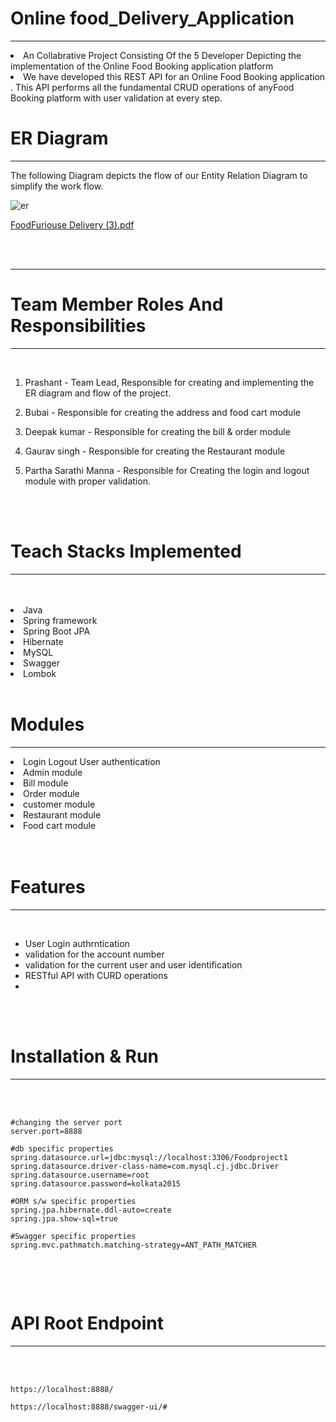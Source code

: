 # Online food_Delivery_Application
<hr>
<li> An Collabrative Project Consisting Of the 5 Developer Depicting the implementation of the Online Food Booking application platform
<li> We have developed this REST API for an Online Food Booking application . This API performs all the fundamental CRUD operations of anyFood Booking platform with user validation at every step.
<br>

  # ER Diagram
<hr>
The following Diagram depicts the flow of our Entity Relation Diagram to simplify the work flow.
<br>
  
![er ](https://user-images.githubusercontent.com/66555692/201535145-b2083ac4-87a7-4e88-ac60-cba518df69fb.jpg)


  [FoodFuriouse Delivery (3).pdf](https://github.com/prashantbharate/lawful-robin-2026/files/9997852/FoodFuriouse.Delivery.3.pdf)
  
<br>
<br>
<hr>
  
# Team Member Roles And Responsibilities
  
<hr>
<br>

1) Prashant - Team Lead, Responsible for creating and implementing the ER diagram and flow of the project.

2) Bubai - Responsible for creating the address and food cart  module

3) Deepak kumar - Responsible for creating the bill & order module

4) Gaurav singh - Responsible for creating the Restaurant module

5) Partha Sarathi Manna - Responsible for Creating the login and logout module with proper validation.

<br>
<br>

# Teach Stacks Implemented
<hr>
<br>
<br>
<li>Java
<li>Spring framework
<li>Spring Boot JPA
<li>Hibernate
<li>MySQL
<li>Swagger
<li>Lombok

  

<br>
<br>



# Modules
<hr>
<li> Login Logout User authentication</li>
<li> Admin module </li>
<li> Bill module</li>
<li> Order module</li>
<li> customer module</li>
<li> Restaurant module</li>
<li> Food cart  module</li>

<br>
<br>

# Features
<hr>
<br>

- User Login authrntication
- validation for the account number
- validation for the current user and user identification
- RESTful API with CURD operations
- 

<br>
<br>


# Installation & Run
<hr>
<br>
<br>


```
#changing the server port
server.port=8888

#db specific properties
spring.datasource.url=jdbc:mysql://localhost:3306/Foodproject1
spring.datasource.driver-class-name=com.mysql.cj.jdbc.Driver
spring.datasource.username=root
spring.datasource.password=kolkata2015

#ORM s/w specific properties
spring.jpa.hibernate.ddl-auto=create
spring.jpa.show-sql=true

#Swagger specific properties
spring.mvc.pathmatch.matching-strategy=ANT_PATH_MATCHER


```

<br>
<br>

# API Root Endpoint
<hr>
<br>
<br>

```
https://localhost:8888/
```

```
https://localhost:8888/swagger-ui/#
```
<br>
<br>
